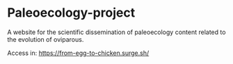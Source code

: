 # Paleoecology-project
A website for the scientific dissemination of paleoecology content related to the evolution of oviparous.

Access in: https://from-egg-to-chicken.surge.sh/
